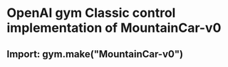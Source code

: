 # OpenAI gym Classic control implementation of MountainCar-v0

## Import: gym.make("MountainCar-v0")



